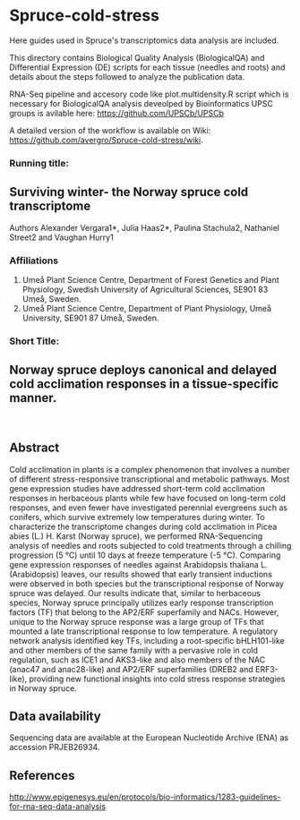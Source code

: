 
# Spruce-cold-stress

Here guides used in Spruce's transcriptomics data analysis are included.

This directory contains Biological Quality Analysis (BiologicalQA) and Differential Expression (DE) scripts for each tissue (needles and roots) and details about the steps followed to analyze the publication data.  

RNA-Seq pipeline and accesory code like plot.multidensity.R script which is necessary for BiologicalQA analysis deveolped by Bioinformatics UPSC groups is avilable here:
https://github.com/UPSCb/UPSCb

A detailed version of the workflow is available on Wiki:
https://github.com/avergro/Spruce-cold-stress/wiki.


### Running title: 
## Surviving winter- the Norway spruce cold transcriptome


Authors 
	Alexander Vergara1*, Julia Haas2*, Paulina Stachula2, Nathaniel Street2 and Vaughan Hurry1

### Affiliations	
1. Umeå Plant Science Centre, Department of Forest Genetics and Plant Physiology, Swedish University of Agricultural Sciences, SE901 83 Umeå, Sweden. 
2. Umeå Plant Science Centre, Department of Plant Physiology, Umeå University, SE901 87 Umeå, Sweden.

### Short Title: 
## Norway spruce deploys canonical and delayed cold acclimation responses in a  tissue-specific manner. 
 
## Abstract

Cold acclimation in plants is a complex phenomenon that involves a number of different stress-responsive transcriptional and metabolic pathways.  Most gene expression studies have addressed short-term cold acclimation responses in herbaceous plants while few have focused on long-term cold responses, and even fewer have investigated perennial evergreens such as conifers, which survive extremely low temperatures during winter. To characterize the transcriptome changes during cold acclimation in Picea abies (L.) H. Karst (Norway spruce), we performed RNA-Sequencing analysis of needles and roots subjected to cold treatments through a chilling progression (5 °C) until 10 days at freeze temperature (-5 °C). Comparing gene expression responses of needles against Arabidopsis thaliana L. (Arabidopsis) leaves, our results showed that early transient inductions were observed in both species but the transcriptional response of Norway spruce was delayed. Our results indicate that, similar to herbaceous species, Norway spruce principally utilizes early response transcription factors (TF) that belong to the AP2/ERF superfamily and NACs. However, unique to the Norway spruce response was a large group of TFs that mounted a late transcriptional response to low temperature. A regulatory network analysis identified key TFs, including a root-specific bHLH101-like and other members of the same family with a pervasive role in cold regulation, such as ICE1 and AKS3-like and also members of the NAC (anac47 and anac28-like) and AP2/ERF superfamilies (DREB2 and ERF3-like), providing new functional insights into cold stress response strategies in Norway spruce.

## Data availability

Sequencing data are available at the European Nucleotide Archive (ENA) as accession PRJEB26934.

## References

http://www.epigenesys.eu/en/protocols/bio-informatics/1283-guidelines-for-rna-seq-data-analysis

